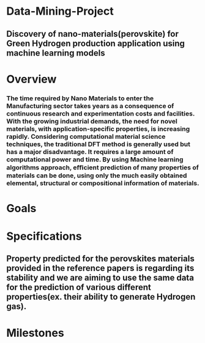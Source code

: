 # Data-Mining-Project

## Discovery of nano-materials(perovskite) for Green Hydrogen production application using machine learning models 

# Overview

### The time required by Nano Materials to enter the Manufacturing sector takes years as a consequence of continuous research and experimentation costs and facilities. With the growing industrial demands, the need for novel materials, with application-specific properties, is increasing rapidly. Considering computational material science techniques, the traditional DFT method is generally used but has a major disadvantage. It requires a large amount of computational power and time. By using Machine learning algorithms approach, eﬃcient prediction of many properties of materials can be done, using only the much easily obtained elemental, structural or compositional information of materials.

# Goals

# Specifications

## Property predicted for the perovskites materials provided in the reference papers is regarding its stability and we are aiming to use the same data for the prediction of various different properties(ex. their ability to generate Hydrogen gas).

# Milestones
